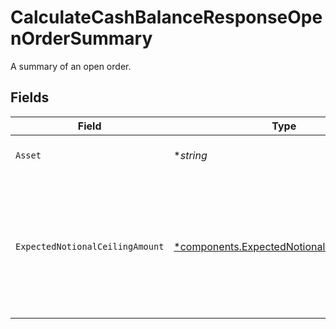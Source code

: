 # CalculateCashBalanceResponseOpenOrderSummary

A summary of an open order.


## Fields

| Field                                                                                                    | Type                                                                                                     | Required                                                                                                 | Description                                                                                              | Example                                                                                                  |
| -------------------------------------------------------------------------------------------------------- | -------------------------------------------------------------------------------------------------------- | -------------------------------------------------------------------------------------------------------- | -------------------------------------------------------------------------------------------------------- | -------------------------------------------------------------------------------------------------------- |
| `Asset`                                                                                                  | **string*                                                                                                | :heavy_minus_sign:                                                                                       | The asset for the open order.                                                                            | assets/8395                                                                                              |
| `ExpectedNotionalCeilingAmount`                                                                          | [*components.ExpectedNotionalCeilingAmount](../../models/components/expectednotionalceilingamount.md)    | :heavy_minus_sign:                                                                                       | The notional value the order is not reasonably expected to exceed in USD. This value is always positive. | {<br/>"value": "100.00"<br/>}                                                                            |